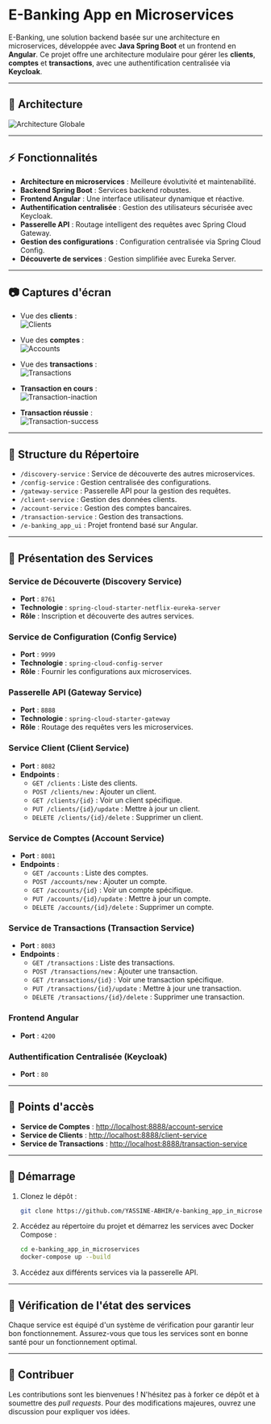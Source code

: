 

# E-Banking App en Microservices

E-Banking, une solution backend basée sur une architecture en microservices, développée avec **Java Spring Boot** et un frontend en **Angular**. Ce projet offre une architecture modulaire pour gérer les **clients**, **comptes** et **transactions**, avec une authentification centralisée via **Keycloak**.

---

## 🧩 Architecture

![Architecture Globale](./screenshots/Architecture.png "Architecture Globale")

---

## ⚡ Fonctionnalités

- **Architecture en microservices** : Meilleure évolutivité et maintenabilité.
- **Backend Spring Boot** : Services backend robustes.
- **Frontend Angular** : Une interface utilisateur dynamique et réactive.
- **Authentification centralisée** : Gestion des utilisateurs sécurisée avec Keycloak.
- **Passerelle API** : Routage intelligent des requêtes avec Spring Cloud Gateway.
- **Gestion des configurations** : Configuration centralisée via Spring Cloud Config.
- **Découverte de services** : Gestion simplifiée avec Eureka Server.

---

## 📷 Captures d'écran

- Vue des **clients** :  
  ![Clients](./screenshots/Clients.png)

- Vue des **comptes** :  
  ![Accounts](./screenshots/Accounts.png)

- Vue des **transactions** :  
  ![Transactions](./screenshots/Transactions.png)

- **Transaction en cours** :  
  ![Transaction-inaction](./screenshots/Transaction-inaction.png)

- **Transaction réussie** :  
  ![Transaction-success](./screenshots/Transaction-success.png)

---

## 📁 Structure du Répertoire

- `/discovery-service` : Service de découverte des autres microservices.
- `/config-service` : Gestion centralisée des configurations.
- `/gateway-service` : Passerelle API pour la gestion des requêtes.
- `/client-service` : Gestion des données clients.
- `/account-service` : Gestion des comptes bancaires.
- `/transaction-service` : Gestion des transactions.
- `/e-banking_app_ui` : Projet frontend basé sur Angular.

---

## 🔧 Présentation des Services

### Service de Découverte (Discovery Service)

- **Port** : `8761`
- **Technologie** : `spring-cloud-starter-netflix-eureka-server`
- **Rôle** : Inscription et découverte des autres services.

### Service de Configuration (Config Service)

- **Port** : `9999`
- **Technologie** : `spring-cloud-config-server`
- **Rôle** : Fournir les configurations aux microservices.

### Passerelle API (Gateway Service)

- **Port** : `8888`
- **Technologie** : `spring-cloud-starter-gateway`
- **Rôle** : Routage des requêtes vers les microservices.

### Service Client (Client Service)

- **Port** : `8082`
- **Endpoints** :
  - `GET /clients` : Liste des clients.
  - `POST /clients/new` : Ajouter un client.
  - `GET /clients/{id}` : Voir un client spécifique.
  - `PUT /clients/{id}/update` : Mettre à jour un client.
  - `DELETE /clients/{id}/delete` : Supprimer un client.

### Service de Comptes (Account Service)

- **Port** : `8081`
- **Endpoints** :
  - `GET /accounts` : Liste des comptes.
  - `POST /accounts/new` : Ajouter un compte.
  - `GET /accounts/{id}` : Voir un compte spécifique.
  - `PUT /accounts/{id}/update` : Mettre à jour un compte.
  - `DELETE /accounts/{id}/delete` : Supprimer un compte.

### Service de Transactions (Transaction Service)

- **Port** : `8083`
- **Endpoints** :
  - `GET /transactions` : Liste des transactions.
  - `POST /transactions/new` : Ajouter une transaction.
  - `GET /transactions/{id}` : Voir une transaction spécifique.
  - `PUT /transactions/{id}/update` : Mettre à jour une transaction.
  - `DELETE /transactions/{id}/delete` : Supprimer une transaction.

### Frontend Angular

- **Port** : `4200`

### Authentification Centralisée (Keycloak)

- **Port** : `80`

---

## 🔗 Points d'accès

- **Service de Comptes** : [http://localhost:8888/account-service](http://localhost:8888/account-service)
- **Service de Clients** : [http://localhost:8888/client-service](http://localhost:8888/client-service)
- **Service de Transactions** : [http://localhost:8888/transaction-service](http://localhost:8888/transaction-service)

---

## 🚀 Démarrage

1. Clonez le dépôt :

   ```bash
   git clone https://github.com/YASSINE-ABHIR/e-banking_app_in_microservices.git
   ```

2. Accédez au répertoire du projet et démarrez les services avec Docker Compose :

   ```bash
   cd e-banking_app_in_microservices
   docker-compose up --build
   ```

3. Accédez aux différents services via la passerelle API.

---

## 📜 Vérification de l'état des services

Chaque service est équipé d'un système de vérification pour garantir leur bon fonctionnement. Assurez-vous que tous les services sont en bonne santé pour un fonctionnement optimal.

---

## 🤝 Contribuer

Les contributions sont les bienvenues ! N'hésitez pas à forker ce dépôt et à soumettre des _pull requests_. Pour des modifications majeures, ouvrez une discussion pour expliquer vos idées.


